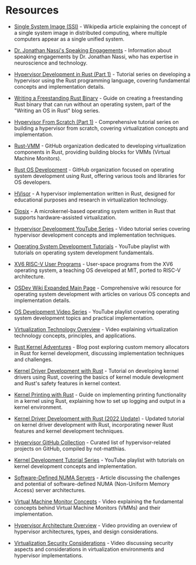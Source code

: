 # Resources

- [Single System Image (SSI)](https://en.wikipedia.org/wiki/Single_system_image) - Wikipedia article explaining the concept of a single system image in distributed computing, where multiple computers appear as a single unified system.

- [Dr. Jonathan Nassi's Speaking Engagements](https://www.nassi.com/speaking-engagements.html) - Information about speaking engagements by Dr. Jonathan Nassi, who has expertise in neuroscience and technology.

- [Hypervisor Development in Rust (Part 1)](https://memn0ps.github.io/hypervisor-development-in-rust-part-1/) - Tutorial series on developing a hypervisor using the Rust programming language, covering fundamental concepts and implementation details.

- [Writing a Freestanding Rust Binary](https://os.phil-opp.com/freestanding-rust-binary/) - Guide on creating a freestanding Rust binary that can run without an operating system, part of the "Writing an OS in Rust" blog series.

- [Hypervisor From Scratch (Part 1)](https://rayanfam.com/topics/hypervisor-from-scratch-part-1/) - Comprehensive tutorial series on building a hypervisor from scratch, covering virtualization concepts and implementation.

- [Rust-VMM](https://github.com/rust-vmm) - GitHub organization dedicated to developing virtualization components in Rust, providing building blocks for VMMs (Virtual Machine Monitors).

- [Rust OS Development](https://github.com/rust-osdev) - GitHub organization focused on operating system development using Rust, offering various tools and libraries for OS developers.

- [HVisor](https://github.com/syswonder/hvisor) - A hypervisor implementation written in Rust, designed for educational purposes and research in virtualization technology.

- [Diosix](https://github.com/diodesign/diosix) - A microkernel-based operating system written in Rust that supports hardware-assisted virtualization.

- [Hypervisor Development YouTube Series](https://www.youtube.com/watch?v=mpPbKEeWIHU&list=PLxN4E629pPnJxCQCLy7E0SQY_zuumOVyZ) - Video tutorial series covering hypervisor development concepts and implementation techniques.

- [Operating System Development Tutorials](https://www.youtube.com/watch?v=r0t8K0SRzR4&list=PL5GPYFCBKv4a_oDzW8d6BXMlTOZb34CUB) - YouTube playlist with tutorials on operating system development fundamentals.

- [XV6 RISC-V User Programs](https://github.com/mit-pdos/xv6-riscv/tree/riscv/user) - User-space programs from the XV6 operating system, a teaching OS developed at MIT, ported to RISC-V architecture.

- [OSDev Wiki Expanded Main Page](https://wiki.osdev.org/Expanded_Main_Page) - Comprehensive wiki resource for operating system development with articles on various OS concepts and implementation details.

- [OS Development Video Series](https://www.youtube.com/watch?v=QUH1moScriw&list=PLFOS-Gn3aXROWUHhB-QTrruOmy26qgr2W) - YouTube playlist covering operating system development topics and practical implementation.

- [Virtualization Technology Overview](https://www.youtube.com/watch?v=7igpsgCZJY4) - Video explaining virtualization technology concepts, principles, and applications.

- [Rust Kernel Adventures](https://not-matthias.github.io/posts/rust-kernel-adventures/) - Blog post exploring custom memory allocators in Rust for kernel development, discussing implementation techniques and challenges.

- [Kernel Driver Development with Rust](https://not-matthias.github.io/posts/kernel-driver-with-rust/) - Tutorial on developing kernel drivers using Rust, covering the basics of kernel module development and Rust's safety features in kernel context.

- [Kernel Printing with Rust](https://not-matthias.github.io/posts/kernel-printing-with-rust/) - Guide on implementing printing functionality in a kernel using Rust, explaining how to set up logging and output in a kernel environment.

- [Kernel Driver Development with Rust (2022 Update)](https://not-matthias.github.io/posts/kernel-driver-with-rust-2022/) - Updated tutorial on kernel driver development with Rust, incorporating newer Rust features and kernel development techniques.

- [Hypervisor GitHub Collection](https://github.com/stars/not-matthias/lists/hypervisor) - Curated list of hypervisor-related projects on GitHub, compiled by not-matthias.

- [Kernel Development Tutorial Series](https://www.youtube.com/watch?v=WabeOICAOq4&list=PLSkhUfcCXvqFJAuFbABktmLaQvJwKxJ3i) - YouTube playlist with tutorials on kernel development concepts and implementation.

- [Software-Defined NUMA Servers](https://www.nextplatform.com/2022/09/12/why-arent-there-software-defined-numa-servers-everywhere/) - Article discussing the challenges and potential of software-defined NUMA (Non-Uniform Memory Access) server architectures.

- [Virtual Machine Monitor Concepts](https://www.youtube.com/watch?v=ce00rLMPoF8) - Video explaining the fundamental concepts behind Virtual Machine Monitors (VMMs) and their implementation.

- [Hypervisor Architecture Overview](https://www.youtube.com/watch?v=-Zc4kv1x22M) - Video providing an overview of hypervisor architectures, types, and design considerations.

- [Virtualization Security Considerations](https://www.youtube.com/watch?v=83euuVIvYcM) - Video discussing security aspects and considerations in virtualization environments and hypervisor implementations.

